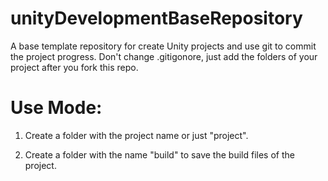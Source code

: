 # unityDevelopmentBaseRepository
A base template repository for create Unity projects and use git to commit the project progress. Don't change .gitigonore, just add the folders of your project after you fork this repo.

# Use Mode:

1. Create a folder with the project name or just "project".
   
3. Create a folder with the name "build" to save the build files of the project.

